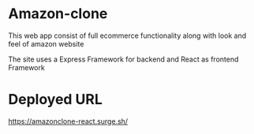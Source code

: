 # Amazon-clone

This web app consist of full ecommerce functionality along with look and feel of amazon website

The site uses a Express Framework for backend and React as frontend Framework

# Deployed URL

https://amazonclone-react.surge.sh/
